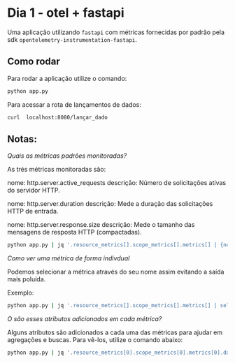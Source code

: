 # Dia 1 - otel + fastapi

Uma aplicação utilizando `fastapi` com métricas fornecidas por padrão pela sdk `opentelemetry-instrumentation-fastapi`.

## Como rodar

Para rodar a aplicação utilize o comando:

```sh
python app.py
```

Para acessar a rota de lançamentos de dados:

```sh
curl  localhost:8080/lançar_dado
```

## Notas:

_Quais as métricas padrões monitoradas?_

As trés métricas monitoradas são:

nome: http.server.active_requests
descrição: Número de solicitações ativas do servidor HTTP.

nome: http.server.duration
descrição: Mede a duração das solicitações HTTP de entrada.

nome: http.server.response.size
descrição: Mede o tamanho das mensagens de resposta HTTP (compactadas).

```sh
python app.py | jq '.resource_metrics[].scope_metrics[].metrics[] | {nome: .name, descricao: .description}'
```

_Como ver uma métrica de forma indivdual_

Podemos selecionar a métrica através do seu nome assim evitando a saída mais poluída.

Exemplo:

```sh
python app.py | jq '.resource_metrics[].scope_metrics[].metrics[] | select(.name == "http.server.duration")'
```

_O são esses atributos adicionados em cada métrica?_

Alguns atributos são adicionados a cada uma das métricas para ajudar em agregações e buscas.
Para vê-los, utilize o comando abaixo:

```sh
python app.py | jq '.resource_metrics[0].scope_metrics[0].metrics[0].data.data_points[0].attributes'
```
